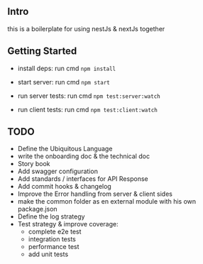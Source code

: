 ## Intro

this is a boilerplate for using nestJs & nextJs together

## Getting Started
 - install deps: run cmd ``` npm install ```
 - start server: run cmd ``` npm start ```

 - run server tests: run cmd ``` npm test:server:watch ```
 - run client tests: run cmd ``` npm test:client:watch ```

## TODO
- Define the Ubiquitous Language
- write the onboarding doc & the technical doc
- Story book
- Add swagger configuration
- Add standards / interfaces for API Response
- Add commit hooks & changelog
- Improve the Error handling from server & client sides
- make the common folder as en external module with his own package.json
- Define the log strategy
- Test strategy & improve coverage: 
    - complete e2e test
    - integration tests
    - performance test 
    - add unit tests 
